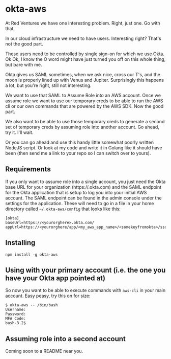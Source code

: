 # okta-aws

At Red Ventures we have one interesting problem. Right, just one. Go with that.

In our cloud infrastructure we need to have users. Interesting right? That's not the good part.

These users need to be controlled by single sign-on for which we use Okta. Ok Ok, I know the O word might have just turned you off on this whole thing, but bare with me.

Okta gives us SAML sometimes, when we ask nice, cross our T's, and the moon is properly lined up with Venus and Jupiter. Surprisingly this happens a lot, but you're right, still not interesting.

We want to use that SAML to Assume Role into an AWS account. Once we assume role we want to use our temporary creds to be able to run the AWS cli or our own commands that are powered by the AWS SDK. Now the good part.

We also want to be able to use those temporary creds to generate a second set of temporary creds by assuming role into another account. Go ahead, try it. I'll wait.

Or you can go ahead and use this handy little somewhat poorly written NodeJS script. Or look at my code and write it in Golang like it should have been (then send me a link to your repo so I can switch over to yours).

## Requirements
If you only want to assume role into a single account, you just need the Okta base URL for your organization (https://<yourorgname>.okta.com) and the SAML endpoint for the Okta application that is setup to log you into your initial AWS account. The SAML endpoint can be found in the admin console under the settings for the application. These will need to go in a file in your home directory called `~/.okta-aws/config` that looks like this:

```
[okta]
baseUrl=https://<yourorghere>.okta.com/
appUrl=https://<yourorghere/app/<my_aws_app_name>/<somekeyfromokta>/sso/saml
```

## Installing

```
npm install -g okta-aws
```

## Using with your primary account (i.e. the one you have your Okta app pointed at)
So now you want to be able to execute commands with `aws-cli` in your main account. Easy peasy, try this on for size:

```
$ okta-aws -- /bin/bash
Username:
Password:
MFA Code:
bash-3.2$
```

## Assuming role into a second account

Coming soon to a README near you.
